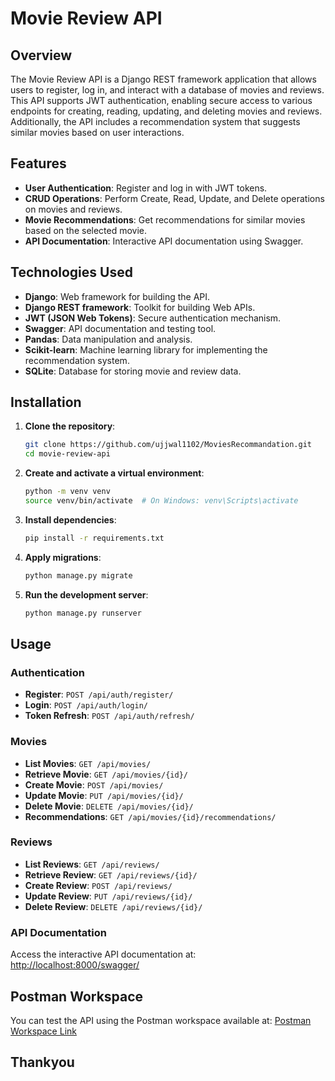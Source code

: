 # Movie Review API

## Overview

The Movie Review API is a Django REST framework application that allows users to register, log in, and interact with a database of movies and reviews. This API supports JWT authentication, enabling secure access to various endpoints for creating, reading, updating, and deleting movies and reviews. Additionally, the API includes a recommendation system that suggests similar movies based on user interactions.

## Features

- **User Authentication**: Register and log in with JWT tokens.
- **CRUD Operations**: Perform Create, Read, Update, and Delete operations on movies and reviews.
- **Movie Recommendations**: Get recommendations for similar movies based on the selected movie.
- **API Documentation**: Interactive API documentation using Swagger.

## Technologies Used

- **Django**: Web framework for building the API.
- **Django REST framework**: Toolkit for building Web APIs.
- **JWT (JSON Web Tokens)**: Secure authentication mechanism.
- **Swagger**: API documentation and testing tool.
- **Pandas**: Data manipulation and analysis.
- **Scikit-learn**: Machine learning library for implementing the recommendation system.
- **SQLite**: Database for storing movie and review data.

## Installation

1. **Clone the repository**:
    ```bash
    git clone https://github.com/ujjwal1102/MoviesRecommandation.git
    cd movie-review-api
    ```

2. **Create and activate a virtual environment**:
    ```bash
    python -m venv venv
    source venv/bin/activate  # On Windows: venv\Scripts\activate
    ```

3. **Install dependencies**:
    ```bash
    pip install -r requirements.txt
    ```

4. **Apply migrations**:
    ```bash
    python manage.py migrate
    ```

5. **Run the development server**:
    ```bash
    python manage.py runserver
    ```

## Usage

### Authentication

- **Register**: `POST /api/auth/register/`
- **Login**: `POST /api/auth/login/`
- **Token Refresh**: `POST /api/auth/refresh/`

### Movies

- **List Movies**: `GET /api/movies/`
- **Retrieve Movie**: `GET /api/movies/{id}/`
- **Create Movie**: `POST /api/movies/`
- **Update Movie**: `PUT /api/movies/{id}/`
- **Delete Movie**: `DELETE /api/movies/{id}/`
- **Recommendations**: `GET /api/movies/{id}/recommendations/`

### Reviews

- **List Reviews**: `GET /api/reviews/`
- **Retrieve Review**: `GET /api/reviews/{id}/`
- **Create Review**: `POST /api/reviews/`
- **Update Review**: `PUT /api/reviews/{id}/`
- **Delete Review**: `DELETE /api/reviews/{id}/`

### API Documentation

Access the interactive API documentation at: [http://localhost:8000/swagger/](http://localhost:8000/swagger/)

## Postman Workspace

You can test the API using the Postman workspace available at: [Postman Workspace Link](https://web.postman.co/workspace/dda35b36-95cf-41e9-8a85-f03ffbc66006/collection/36195995-f605b5fe-bfe0-4e82-ad97-23418e434e82?action=share&source=copy-link&creator=36195995)

## Thankyou

